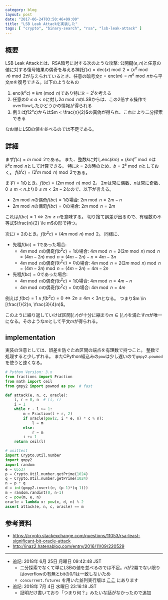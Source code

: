 ```yaml
---
category: blog
layout: post
date: "2017-06-24T03:50:46+09:00"
title: "LSB Leak Attackを実装した"
tags: [ "crypto", "binary-search", "rsa", "lsb-leak-attack" ]
---
```


## 概要

LSB Leak Attackとは、RSA暗号に対する次のような攻撃: 公開鍵$(e, n)$と任意の値に対する復号結果の偶奇を与える神託$f(x) = \mathrm{dec}(x) \bmod 2 = (x^d \bmod n) \bmod 2$が与えられているとき、任意の暗号文$c = \mathrm{enc}(m) = m^e \bmod n$から平文$m$を復号できる。以下のようなもの

1.  $\mathrm{enc}(k^ec) \equiv km \pmod{n}$であり特に$k = 2^i$を考える
2.  任意の$0 \le a \lt n$に対し$2a \bmod n$のLSBからは、この$2$倍する操作でoverflowしたかどうかの情報が得られる
3.  例えば$f(2^ec)$からは$m < \frac{n}{2}$の真偽が得られ、これにより二分探索できる

なお単にLSBの値を並べるのでは不足である。

## 詳細

まず$f( c) = m \bmod 2$である。
また、整数$k$に対し$\mathrm{enc}(km) = (km)^e \bmod n$は$k^ec \bmod n$として計算できる。
特に$k = 2$の時のため、$b = 2^e \bmod n$としておく。
$f(b^ic) = (2^im \bmod n) \bmod 2$である。

まず$i = 1$のとき。$f(bc) = (2m \bmod n) \bmod 2$。
$2m$は常に偶数、$n$は常に奇数、$0 \le m \lt n$より$0 \le m \lt 2n-2$なので、以下が言える。

-   $2m \bmod n$の偶奇$f(bc) = 1$の場合: $2m \bmod n = 2m - n$
-   $2m \bmod n$の偶奇$f(bc) = 0$の場合: $2m \bmod n = 2m$

これは$f(bc) = 1 \iff 2m \ge n$を意味する。
切り捨て誤差が出るので、有理数の不等式$\frac{n}{2} \le m$の形で持つ。

次に$i = 2$のとき。$f(b^2c) = (4m \bmod n) \bmod 2$。
同様に、

-   先程$f(bc) = 1$であった場合:
    -   $4m \bmod n$の偶奇$f(b^2c) = 1$の場合: $4m \bmod n = 2(2m \bmod n) \bmod n = (4m - 2n) \bmod n = (4m - 2n) - n = 4m - 3n$
    -   $4m \bmod n$の偶奇$f(b^2c) = 0$の場合: $4m \bmod n = 2(2m \bmod n) \bmod n = (4m - 2n) \bmod n = (4m - 2n) = 4m - 2n$
-   先程$f(bc) = 0$であった場合:
    -   $4m \bmod n$の偶奇$f(b^2c) = 1$の場合: $4m \bmod n = 4m - n$
    -   $4m \bmod n$の偶奇$f(b^2c) = 0$の場合: $4m \bmod n = 4m$

例えば $f(bc) = 1 \land f(b^2c) = 0 \iff 2n \le 4m \lt 3n$となる。
つまり$m \in [\frac{1}{2}n, \frac{3}{4}n)$。

このように繰り返していけば区間$[l, r)$が十分に縮まり$m \in [l, r)$を満たす$m$が唯一になる。そのような$m$として平文$m$が得られる。

## implementation

実装の注意としては、誤差を防ぐため区間の端点を有理数で持つこと。
整数で処理すると少しずれる。
またCPython組込みの`pow`は少し遅いので`gmpy2.powmod`を使うと速くなる。

``` python
# Python Version: 3.x
from fractions import Fraction
from math import ceil
from gmpy2 import powmod as pow  # fast

def attack(e, n, c, oracle):
    l, r = 0, n  # [l, r)
    i = 1
    while r - l >= 1:
        m = Fraction(l + r, 2)
        if oracle(pow(2, i * e, n) * c % n):
            l = m
        else:
            r = m
        i += 1
    return ceil(l)
```

``` python
# unittest
import Crypto.Util.number
import gmpy2
import random
e = 65537
p = Crypto.Util.number.getPrime(1024)
q = Crypto.Util.number.getPrime(1024)
n = p * q
d = int(gmpy2.invert(e, (p-1)*(q-1)))
m = random.randint(0, n-1)
c = pow(m, e, n)
oracle = lambda x: pow(x, d, n) % 2
assert attack(e, n, c, oracle) == m
```

## 参考資料

-   <https://crypto.stackexchange.com/questions/11053/rsa-least-significant-bit-oracle-attack>
-   <http://inaz2.hatenablog.com/entry/2016/11/09/220529>

---

-   追記: 2018年  6月 25日 月曜日 09:42:48 JST
    -   二分探索でなくて単にLSBの値を並べるのでは不足。$n$が$2$羃でない限りはoverflowの有無とbitの0/1は一致しないため
    -   `concurrent.futures` を用いた並列実行版は [ここ](/writeup/ctf/2018/google-ctf-quals-2018-perfect-secrecy/) にあります
-   追記: 2018年  7月  4日 水曜日 23:16:18 JST
    -   証明だけ書いており「つまり何？」みたいな話がなかったので追加

